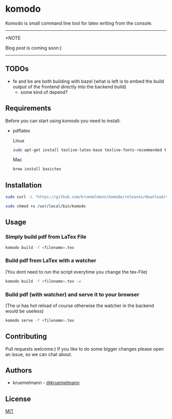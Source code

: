 # komodo

Komodo is small command line tool for latex writing from the console.

---
*NOTE

Blog post is coming soon:)

---
## TODOs
* fe and be are both building with bazel (what is left is to embed the build output of the frontend directly into the backend build)
    * some kind of depend?

## Requirements

Before you can start using komodo you need to install:
* pdflatex

    Linux
    ```bash
    sudo apt-get install texlive-latex-base texlive-fonts-recommended texlive-fonts-extra texlive-latex-extra
    ```
    Mac
    ```bash
    brew install basictex
    ```


## Installation

```bash
sudo curl -L "https://github.com/kruemelmann/komodo/releases/download/v0.1.11/komodo-$(uname -s)-$(uname -m)" -o /usr/local/bin/komodo
```

```bash
sudo chmod +x /usr/local/bin/komodo
```

## Usage

### Simply build pdf from LaTex File
```bash
komodo build -f <filename>.tex
```

### Build pdf from LaTex with a watcher
(You dont need to run the script everytime you change the tex-File)
```bash
komodo build -f <filename>.tex -w
```

### Build pdf (with watcher) and serve it to your browser
(The ui has hot reload of course otherwise the watcher in the backend would be useless)
```bash
komodo serve -f <filename>.tex
```


## Contributing

Pull requests welcome:)
If you like to do some bigger changes please open an issue, so we can chat about.

## Authors

* kruemelmann - [@kruemelmann](https://github.com/kruemelmann/)

## License
[MIT](https://choosealicense.com/licenses/mit/)


